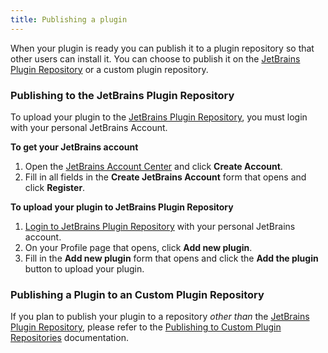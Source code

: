 ```yaml
---
title: Publishing a plugin
---
```

<!-- Copyright 2000-2020 JetBrains s.r.o. and other contributors. Use of this source code is governed by the Apache 2.0 license that can be found in the LICENSE file. -->

When your plugin is ready you can publish it to a plugin repository so that other users can install it. 
You can choose to publish it on the [JetBrains Plugin Repository](https://plugins.jetbrains.com)
or a custom plugin repository. 

### Publishing to the JetBrains Plugin Repository
To upload your plugin to the [JetBrains Plugin Repository](https://plugins.jetbrains.com), 
you must login with your personal JetBrains Account.

**To get your JetBrains account**

1. Open the [JetBrains Account Center](https://account.jetbrains.com) and click **Create Account**.
2. Fill in all fields in the **Create JetBrains Account** form that opens and click **Register**.

**To upload your plugin to JetBrains Plugin Repository**

1. [Login to JetBrains Plugin Repository](https://plugins.jetbrains.com/author/me) with your personal JetBrains account.
2. On your Profile page that opens, click **Add new plugin**.
3. Fill in the **Add new plugin** form that opens and click the **Add the plugin** button to upload your plugin.

### Publishing a Plugin to an Custom Plugin Repository
If you plan to publish your plugin to a repository _other than_ the [JetBrains Plugin Repository](https://plugins.jetbrains.com),
please refer to the [Publishing to Custom Plugin Repositories](update_plugins_format.md) documentation.
